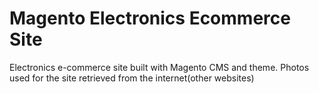 # Magento Electronics Ecommerce Site
Electronics e-commerce site built with Magento CMS and theme. 
Photos used for the site retrieved from the internet(other websites)
